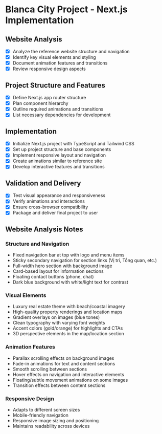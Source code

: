 # Blanca City Project - Next.js Implementation

## Website Analysis
- [x] Analyze the reference website structure and navigation
- [x] Identify key visual elements and styling
- [x] Document animation features and transitions
- [x] Review responsive design aspects

## Project Structure and Features
- [x] Define Next.js app router structure
- [x] Plan component hierarchy
- [x] Outline required animations and transitions
- [x] List necessary dependencies for development

## Implementation
- [x] Initialize Next.js project with TypeScript and Tailwind CSS
- [x] Set up project structure and base components
- [x] Implement responsive layout and navigation
- [x] Create animations similar to reference site
- [x] Develop interactive features and transitions

## Validation and Delivery
- [x] Test visual appearance and responsiveness
- [x] Verify animations and interactions
- [x] Ensure cross-browser compatibility
- [x] Package and deliver final project to user

## Website Analysis Notes

### Structure and Navigation
- Fixed navigation bar at top with logo and menu items
- Sticky secondary navigation for section links (Vị trí, Tổng quan, etc.)
- Full-width hero section with background image
- Card-based layout for information sections
- Floating contact buttons (phone, chat)
- Dark blue background with white/light text for contrast

### Visual Elements
- Luxury real estate theme with beach/coastal imagery
- High-quality property renderings and location maps
- Gradient overlays on images (blue tones)
- Clean typography with varying font weights
- Accent colors (gold/orange) for highlights and CTAs
- 3D perspective elements in the map/location section

### Animation Features
- Parallax scrolling effects on background images
- Fade-in animations for text and content sections
- Smooth scrolling between sections
- Hover effects on navigation and interactive elements
- Floating/subtle movement animations on some images
- Transition effects between content sections

### Responsive Design
- Adapts to different screen sizes
- Mobile-friendly navigation
- Responsive image sizing and positioning
- Maintains readability across devices
